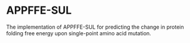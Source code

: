 # APPFFE-SUL
The implementation of APPFFE-SUL for predicting the change in protein folding free energy upon single-point amino acid mutation.
